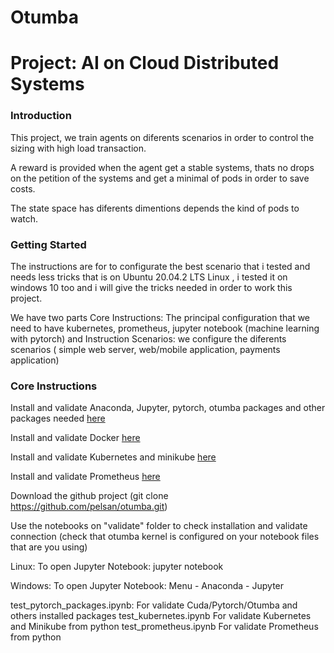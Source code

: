 # Otumba

# Project: AI on Cloud Distributed Systems

### Introduction

This project, we train agents on diferents scenarios in order to control the sizing with high load transaction. 

A reward is provided when the agent get a stable systems, thats no drops on the petition of the systems and get a minimal of pods in order to save costs.

The state space  has diferents dimentions depends the kind of pods to watch.


### Getting Started

The instructions are for to configurate the best scenario that i tested and needs less tricks that is on Ubuntu 20.04.2 LTS Linux , i tested it on windows 10 too and i will give the tricks needed in order to work  this project.

We have two parts
Core Instructions: The principal configuration that we need to have kubernetes, prometheus, jupyter notebook (machine learning with pytorch) and Instruction Scenarios: we configure the diferents scenarios ( simple web server,  web/mobile application, payments application)

### Core Instructions

Install and validate Anaconda, Jupyter, pytorch, otumba packages and other packages needed  [here](https://github.com/pelsan/otumba/blob/main/anaconda_otumba_install.txt)

Install and validate Docker [here](https://github.com/pelsan/otumba/blob/main/docker_install.txt)

Install and validate Kubernetes and minikube [here](https://github.com/pelsan/otumba/blob/main/kubernetes_install.txt)

Install and validate Prometheus [here](https://github.com/pelsan/otumba/blob/main/prometheus_install.txt)


Download the github project (git clone https://github.com/pelsan/otumba.git) 

Use the notebooks on "validate" folder to check installation and validate connection (check that otumba kernel is configured on your notebook files that are you using)

Linux: To open Jupyter Notebook:
	jupyter notebook

Windows: To open Jupyter Notebook:
	Menu - Anaconda - Jupyter


test_pytorch_packages.ipynb:  	For validate Cuda/Pytorch/Otumba and others installed packages
test_kubernetes.ipynb			For validate Kubernetes and Minikube from python
test_prometheus.ipynb			For validate Prometheus from python